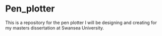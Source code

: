 # Pen_plotter
This is a repository for the pen plotter I will be designing and creating for my masters dissertation at Swansea University.
